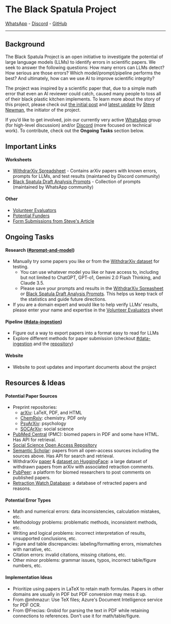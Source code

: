 # The Black Spatula Project
[WhatsApp](https://chat.whatsapp.com/DRkjqk1pwTu1pDXC9oeC0q) - [Discord](https://discord.gg/Zxf9p7hAnG) - [GitHub](https://github.com/The-Black-Spatula-Project)

---

## Background
The Black Spatula Project is an open initiative to investigate the potential of large language models (LLMs) to identify errors in scientific papers. We seek to answer the following questions: How many errors can LLMs detect? How serious are those errors? Which model/prompt/pipeline performs the best? And ultimately, how can we use AI to improve scientific integrity?

The project was inspired by a scientific paper that, due to a simple math error that even an AI reviewer could catch, caused many people to toss all of their black plastic kitchen implements. To learn more about the story of this project, please check out [the initial post](https://amistrongeryet.substack.com/p/the-black-spatula-project) and [latest update](https://amistrongeryet.substack.com/p/black-spatula-day-five) by [Steve Newman](https://x.com/snewmanpv), the initiator of the project.

If you’d like to get involved, join our currently very active [WhatsApp](https://chat.whatsapp.com/DRkjqk1pwTu1pDXC9oeC0q) group (for high-level discussion) and/or [Discord](https://discord.gg/Zxf9p7hAnG) (more focused on technical work). To contribute, check out the **Ongoing Tasks** section below.

## Important Links

#### Worksheets
- [WithdrarXiv Spreadsheet](https://docs.google.com/spreadsheets/d/1Eo5BH_shOZXKf63_kA7cuDXTBkva0vteB9CBAddq2TI/edit?usp=sharing) - Contains arXiv papers with known errors, prompts for LLMs, and test results (maintaned by Discord community)
- [Black Spatula Draft Analysis Prompts](https://docs.google.com/spreadsheets/d/1IHGQ5s9b6U6cofYsvYEm3ITEf9MrwsMZpqV48FJnyV0/edit?usp=sharing) - Collection of prompts (maintained by WhatsApp community)

#### Other
- [Volunteer Evaluators](https://docs.google.com/spreadsheets/d/1CrkXS2WMx3a5mf5fVC_oSVJYEo3dgYZqAfm6GXX4htA)
- [Potential Funders](https://docs.google.com/spreadsheets/d/1tHEp3nMFgb26um6vBV8Ok2hOTCz8oq9rjMsFoRK38VE)
- [Form Submissions from Steve's Article](https://docs.google.com/spreadsheets/d/1wXZdt3a5_RsLFdKPs6KBr3YtE5D2nLvpJatxMYDQ2Ig)

## Ongoing Tasks

#### Research ([#prompt-and-model](https://discord.com/channels/1318622366322131015/1318756579113304074))
- Manually try some papers you like or from the [WithdrarXiv dataset](https://huggingface.co/datasets/darpa-scify/withdrarxiv) for testing.
    - You can use whatever model you like or have access to, including but not limited to ChatGPT, GPT-o1, Gemini 2.0 Flash Thinking, and Claude 3.5.
    - Please save your prompts and results in the [WithdrarXiv Spreasheet](https://docs.google.com/spreadsheets/d/1Eo5BH_shOZXKf63_kA7cuDXTBkva0vteB9CBAddq2TI/edit?usp=sharing) or [Black Spatula Draft Analysis Prompts](https://docs.google.com/spreadsheets/d/1IHGQ5s9b6U6cofYsvYEm3ITEf9MrwsMZpqV48FJnyV0/edit?usp=sharing). This helps us keep track of the statistics and guide future directions.
- If you are a domain expert and would like to help verify LLMs’ results, please enter your name and expertise in the [Volunteer Evaluators](https://docs.google.com/spreadsheets/d/1CrkXS2WMx3a5mf5fVC_oSVJYEo3dgYZqAfm6GXX4htA) sheet

#### Pipeline ([#data-ingestion](https://discord.com/channels/1318622366322131015/1318643155419009024))
- Figure out a way to export papers into a format easy to read for LLMs
- Explore different methods for paper submission (checkout [#data-ingestion](https://discord.com/channels/1318622366322131015/1318643155419009024) and the [repository](https://github.com/anusheel/black-spatula-project))

#### Website
- Website to post updates and important documents about the project

## Resources & Ideas

#### Potential Paper Sources
- Preprint repositories:
    - [arXiv](https://arxiv.org/): LaTeX, PDF, and HTML
    - [ChemRxiv](https://chemrxiv.org/engage/chemrxiv/public-dashboard): chemistry. PDF only
    - [PsyArXiv](https://osf.io/preprints/psyarxiv): psychology
    - [SOCArXiv](https://osf.io/preprints/socarxiv): social science
- [PubMed Central](https://pmc.ncbi.nlm.nih.gov/) (PMC): biomed papers in PDF and some have HTML. Has API for retrieval.
- [Social Science Open Access Repository](https://www.gesis.org/en/ssoar)
- [Semantic Scholar](https://www.semanticscholar.org/): papers from all open-access sources including the sources above. Has API for search and retrieval.
- WithdrarXiv [paper](https://arxiv.org/abs/2412.03775) & [dataset on HuggingFace](https://huggingface.co/datasets/darpa-scify/withdrarxiv): a large dataset of withdrawn papers from arXiv with associated retraction comments.
- [PubPeer](https://pubpeer.com/): a platform for biomed researchers to post comments on published papers.
- [Retraction Watch Database](https://retractiondatabase.org/RetractionSearch.aspx?): a database of retracted papers and reasons.

#### Potential Error Types
- Math and numerical errors: data inconsistencies, calculation mistakes, etc.
- Methodology problems: problematic methods, inconsistent methods, etc.
- Writing and logical problems: incorrect interpretation of results, unsupported conclusions, etc.
- Figure and table discrepancies: labeling/formatting errors, mismatches with narrative, etc.
- Citation errors: invalid citations, missing citations, etc.
- Other minor problems: grammar issues, typos, incorrect table/figure numbers, etc.

#### Implementation Ideas
- Prioritize using papers in LaTeX to retain math formulas. Papers in other domains are usually in PDF but PDF conversion may mess it up.
- From @mhmazur: Use TeX files; Azure's Document Intelligence service for PDF OCR.
- From @Frecias: Grobid for parsing the text in PDF while retaining connections to references. Don’t use it for math/table/figure.
